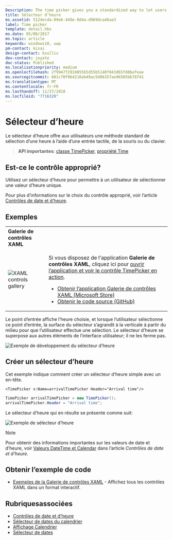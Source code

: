 ```yaml
---
Description: The time picker gives you a standardized way to let users pick a time value using touch, mouse, or keyboard input.
title: Sélecteur d’heure
ms.assetid: 5124ecda-09e6-449e-9d4a-d969dca46aa3
label: Time picker
template: detail.hbs
ms.date: 05/08/2017
ms.topic: article
keywords: windows10, uwp
pm-contact: kisai
design-contact: ksulliv
dev-contact: joyate
doc-status: Published
ms.localizationpriority: medium
ms.openlocfilehash: 2f9947f2910855b5d55b5140f043d65fd0befeae
ms.sourcegitcommit: 681c70f964210ab49ac5d06357ae96505bb78741
ms.translationtype: MT
ms.contentlocale: fr-FR
ms.lasthandoff: 11/27/2018
ms.locfileid: "7716320"
---
```

# <a name="time-picker"></a>Sélecteur d’heure
 

Le sélecteur d’heure offre aux utilisateurs une méthode standard de sélection d’une heure à l’aide d’une entrée tactile, de la souris ou du clavier. 

> **API importantes**: [classe TimePicker](https://msdn.microsoft.com/library/windows/apps/xaml/windows.ui.xaml.controls.timepicker.aspx), [propriété Time](https://msdn.microsoft.com/library/windows/apps/xaml/windows.ui.xaml.controls.timepicker.time.aspx)


## <a name="is-this-the-right-control"></a>Est-ce le contrôle approprié?
Utilisez un sélecteur d’heure pour permettre à un utilisateur de sélectionner une valeur d’heure unique.

Pour plus d’informations sur le choix du contrôle approprié, voir l’article [Contrôles de date et d’heure](date-and-time.md).

## <a name="examples"></a>Exemples

<table>
<th align="left">Galerie de contrôles XAML<th>
<tr>
<td><img src="images/xaml-controls-gallery-sm.png" alt="XAML controls gallery"></img></td>
<td>
    <p>Si vous disposez de l'application <strong style="font-weight: semi-bold">Galerie de contrôles XAML</strong>, cliquez ici pour <a href="xamlcontrolsgallery:/item/TimePicker">ouvrir l’application et voir le contrôle TimePicker en action</a>.</p>
    <ul>
    <li><a href="https://www.microsoft.com/store/productId/9MSVH128X2ZT">Obtenir l’application Galerie de contrôles XAML (Microsoft Store)</a></li>
    <li><a href="https://github.com/Microsoft/Windows-universal-samples/tree/master/Samples/XamlUIBasics">Obtenir le code source (GitHub)</a></li>
    </ul>
</td>
</tr>
</table>

Le point d’entrée affiche l’heure choisie, et lorsque l’utilisateur sélectionne ce point d’entrée, la surface du sélecteur s’agrandit à la verticale à partir du milieu pour que l’utilisateur effectue une sélection. Le sélecteur d’heure se superpose aux autres éléments de l’interface utilisateur; il ne les ferme pas.

![Exemple de développement du sélecteur d’heure](images/controls_timepicker_expand.png)

## <a name="create-a-time-picker"></a>Créer un sélecteur d’heure

Cet exemple indique comment créer un sélecteur d’heure simple avec un en-tête.

```xaml
<TimePicker x:Name=arrivalTimePicker Header="Arrival time"/>
```

```csharp
TimePicker arrivalTimePicker = new TimePicker();
arrivalTimePicker.Header = "Arrival time";
```

Le sélecteur d’heure qui en résulte se présente comme suit:

![Exemple de sélecteur d’heure](images/time-picker-closed.png)

> [!NOTE]
> Pour obtenir des informations importantes sur les valeurs de date et d’heure, voir [Valeurs DateTime et Calendar](date-and-time.md#datetime-and-calendar-values) dans l’article *Contrôles de date et d’heure*.

## <a name="get-the-sample-code"></a>Obtenir l’exemple de code

- [Exemples de la Galerie de contrôles XAML](https://github.com/Microsoft/Windows-universal-samples/tree/master/Samples/XamlUIBasics) - Affichez tous les contrôles XAML dans un format interactif.

## <a name="related-topics"></a>Rubriquesassociées

- [Contrôles de date et d’heure](date-and-time.md)
- [Sélecteur de dates du calendrier](calendar-date-picker.md)
- [Affichage Calendrier](calendar-view.md)
- [Sélecteur de dates](date-picker.md)
